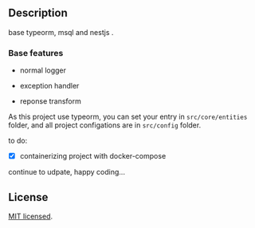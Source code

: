 ## Description

base typeorm, msql and nestjs .

### Base features

- normal logger

- exception handler

- reponse transform

As this project use typeorm, you can set your entry in `src/core/entities` folder, and all project configations are in `src/config` folder.



to do:

- [x] containerizing project with docker-compose

continue to udpate, happy coding...

## License

  [MIT licensed](LICENSE).


